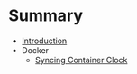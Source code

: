 # Summary

* [Introduction](README.md)
* Docker
  * [Syncing Container Clock](docker/syncing-clock.md)



